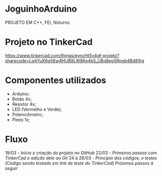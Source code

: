 # JoguinhoArduino
PROJETO EM C++, FEI, Noturno

# Projeto no TinkerCad
https://www.tinkercad.com/things/eyncHt5v4gf-projeto?sharecode=Lg4YuK6g56w4HUB9LW8Ke4b5_UBq8eg5Rpgb4Bd85tg

# Componentes utilizados
- Arduíno;
- Botão 4x;
- Resistor 4x;
- LED (Vermelho e Verde);
- Potenciômetro;
- Piezo 1x;

# Fluxo
19/03 - _Início e criação do projeto no GitHub_
22/03 - _Primeiros passos com TinkerCad e adição dele ao Git_
24 à 26/03 - _Princípio dos códigos, e testes (Código sendo testado em link de teste do TinkerCad)_ 
_Próximos passos à seguir_
